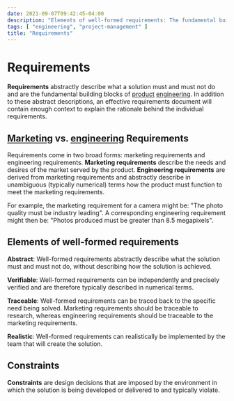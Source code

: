 ```yaml
---
date: 2021-09-07T09:42:45-04:00
description: "Elements of well-formed requirements: The fundamental building blocks of product engineering"
tags: [ "engineering", "project-management" ]
title: "Requirements"
---
```


# Requirements

**Requirements** abstractly describe what a solution must and must not do and are the fundamental building blocks of [product](product-management.md) [engineering](engineering.md). In addition to these abstract descriptions, an effective requirements document will contain enough context to explain the rationale behind the individual requirements.

## [Marketing](marketing.md) vs. [engineering](engineering.md) Requirements

Requirements come in two broad forms: marketing requirements and engineering requirements. **Marketing requirements** describe the needs and desires of the market served by the product. **Engineering requirements** are derived from marketing requirements and abstractly describe in unambiguous (typically numerical) terms how the product must function to meet the marketing requirements.

For example, the marketing requirement for a camera might be: "The photo quality must be industry leading". A corresponding engineering requirement might then be: "Photos produced must be greater than 8.5 megapixels".

## Elements of well-formed requirements

**Abstract**: Well-formed requirements abstractly describe what the solution must and must not do, without describing how the solution is achieved.

**Verifiable**: Well-formed requirements can be independently and precisely verified and are therefore typically described in numerical terms.

**Traceable**: Well-formed requirements can be traced back to the specific need being solved. Marketing requirements should be traceable to research, whereas engineering requirements should be traceable to the marketing requirements.

**Realistic**: Well-formed requirements can realistically be implemented by the team that will create the solution.

## Constraints

**Constraints** are design decisions that are imposed by the environment in which the solution is being developed or delivered to and typically violate.
